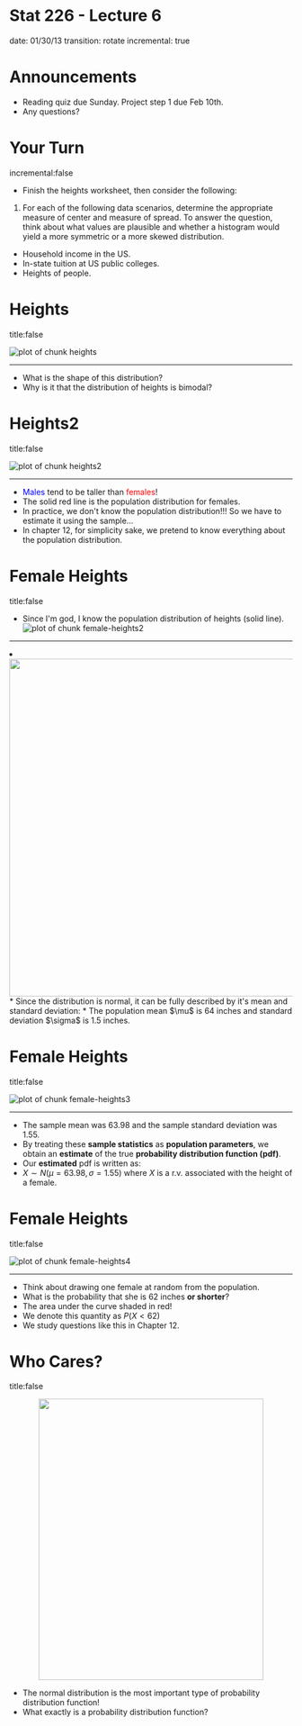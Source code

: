 Stat 226 - Lecture 6
========================================================
date: 01/30/13
transition: rotate
incremental: true

Announcements
========================================================

* Reading quiz due Sunday. Project step 1 due Feb 10th.
* Any questions?

Your Turn
========================================================
incremental:false

* Finish the heights worksheet, then consider the following:
1. For each of the following data scenarios, determine the appropriate measure of center and measure of spread. To answer the question, think about what values are plausible and whether a histogram would yield a more symmetric or a more skewed distribution.
  * Household income in the US.
  * In-state tuition at US public colleges.
  * Heights of people.




Heights
========================================================
title:false

![plot of chunk heights](index-figure/heights.png) 

***
* What is the shape of this distribution?
* Why is it that the distribution of heights is bimodal?

Heights2
========================================================
title:false

![plot of chunk heights2](index-figure/heights2.png) 

***

* <font color="blue">Males</font> tend to be taller than <font color="red">females</font>!
* The solid red line is the population distribution for females.
* In practice, we don't know the population distribution!!! So we have to estimate it using the sample...
* In chapter 12, for simplicity sake, we pretend to know everything about the population distribution.

Female Heights
========================================================
title:false

* Since I'm god, I know the population distribution of heights (solid line).
![plot of chunk female-heights2](index-figure/female-heights2.png) 

***

<li class="fragment"> <div align="center">
<img class="decoded" src="http://i.imgur.com/IEpxyFr.gif" width=800 height=600>
</div></li>
* Since the distribution is normal, it can be fully described by it's mean and standard deviation:
* The population mean $\mu$ is 64 inches and standard deviation $\sigma$ is 1.5 inches.

Female Heights
========================================================
title:false

![plot of chunk female-heights3](index-figure/female-heights3.png) 

***

* The sample mean was 63.98 and the sample standard deviation was 1.55.
* By treating these __sample statistics__ as __population parameters__, we obtain an __estimate__ of the true __probability distribution function (pdf)__.
* Our __estimated__ pdf is written as: 
* $X \sim N(\mu = 63.98, \sigma = 1.55)$ where $X$ is a r.v. associated with the height of a female.

Female Heights
========================================================
title:false

![plot of chunk female-heights4](index-figure/female-heights4.png) 

***

* Think about drawing one female at random from the population. 
* What is the probability that she is 62 inches __or shorter__?
* The area under the curve shaded in red!
* We denote this quantity as $P(X < 62)$
* We study questions like this in Chapter 12.

Who Cares?
========================================================
title:false


<div align="center">
<img src="normal.png" width=400 height=500>
</div>

* The normal distribution is the most important type of probability distribution function!
* What exactly is a probability distribution function?
